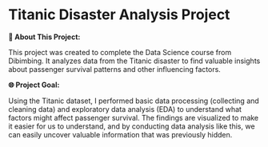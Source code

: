 # Titanic Disaster Analysis Project
**🚢 About This Project:**

This project was created to complete the Data Science course from Dibimbing. It analyzes data from the Titanic disaster to find valuable insights about passenger survival patterns and other influencing factors.

**🌐 Project Goal:**

Using the Titanic dataset, I performed basic data processing (collecting and cleaning data) and exploratory data analysis (EDA) to understand what factors might affect passenger survival. The findings are visualized to make it easier for us to understand, and by conducting data analysis like this, we can easily uncover valuable information that was previously hidden.
